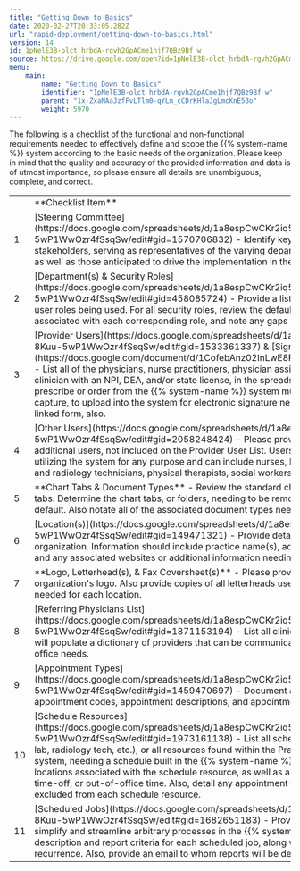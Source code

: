 ```yaml
---
title: "Getting Down to Basics"
date: 2020-02-27T20:33:05.282Z
url: "rapid-deployment/getting-down-to-basics.html"
version: 14
id: 1pNelE3B-olct_hrbdA-rgvh2GpACme1hjf7QBz9Bf_w
source: https://drive.google.com/open?id=1pNelE3B-olct_hrbdA-rgvh2GpACme1hjf7QBz9Bf_w
menu:
    main:
        name: "Getting Down to Basics"
        identifier: "1pNelE3B-olct_hrbdA-rgvh2GpACme1hjf7QBz9Bf_w"
        parent: "1x-ZxaNAaJzfFvLTlm0-qYLm_cCDrKHlaJgLmcKnE53o"
        weight: 5970
---
```

The following is a checklist of the functional and non-functional requirements needed to effectively define and scope the {{% system-name %}} system according to the basic needs of the organization. Please keep in mind that the quality and accuracy of the provided information and data is of utmost importance, so please ensure all details are unambiguous, complete, and correct.

<table>
  <tr>
    <td></td>
    <td>**Checklist Item**</td>
  </tr>
  <tr>
    <td>1</td>
    <td>[Steering Committee](https://docs.google.com/spreadsheets/d/1a8espCwCKr2iq57b9DSzd-8Kuu-5wP1WwOzr4fSsqSw/edit#gid=1570706832) - Identify key players, managers, and stakeholders, serving as representatives of the varying departments, offices, and workflows, as well as those anticipated to drive the implementation in the practice(s).</td>
  </tr>
  <tr>
    <td>2</td>
    <td>[Department(s) & Security Roles](https://docs.google.com/spreadsheets/d/1a8espCwCKr2iq57b9DSzd-8Kuu-5wP1WwOzr4fSsqSw/edit#gid=458085724) - Provide a list of all department names and user roles being used. For all security roles, review the defaulted security permissions associated with each corresponding role, and note any gaps or additional needs.</td>
  </tr>
  <tr>
    <td>3</td>
    <td>[Provider Users](https://docs.google.com/spreadsheets/d/1a8espCwCKr2iq57b9DSzd-8Kuu-5wP1WwOzr4fSsqSw/edit#gid=1533361337) & [Signatures](https://docs.google.com/document/d/1CofebAnz02InLwE8PxHVRFBfvRbzoSjBajFEk9RjaJ0) - List all of the physicians, nurse practitioners, physician assistants, and any additional clinician with an NPI, DEA, and/or state license, in the spreadsheet. All clinicians intending to prescribe or order from the {{% system-name %}} system must also perform a signature capture, to upload into the system for electronic signature needs. Please print and return the linked form, also.</td>
  </tr>
  <tr>
    <td>4</td>
    <td>[Other Users](https://docs.google.com/spreadsheets/d/1a8espCwCKr2iq57b9DSzd-8Kuu-5wP1WwOzr4fSsqSw/edit#gid=2058248424) - Please provide a list (or export file) of all additional users, not included on the Provider User List. Users are individuals accessing and utilizing the system for any purpose and can include nurses, billing staff, receptionists, lab and radiology technicians, physical therapists, social workers, pharmacists, etc.</td>
  </tr>
  <tr>
    <td>5</td>
    <td>**Chart Tabs & Document Types** - Review the standard chart layout and its default chart tabs. Determine the chart tabs, or folders, needing to be removed from or added to the chart default. Also notate all of the associated document types needed per each chart tab.</td>
  </tr>
  <tr>
    <td>6</td>
    <td>[Location(s)](https://docs.google.com/spreadsheets/d/1a8espCwCKr2iq57b9DSzd-8Kuu-5wP1WwOzr4fSsqSw/edit#gid=149471321) - Provide details for each location of the organization. Information should include practice name(s), address(es), phone/fax numbers, and any associated websites or additional information needing included.</td>
  </tr>
  <tr>
    <td>7</td>
    <td>**Logo, Letterhead(s), & Fax Coversheet(s)** - Please provide a digital or paper copy of the organization's logo. Also provide copies of all letterheads used, as well as fax coversheets needed for each location.</td>
  </tr>
  <tr>
    <td>8</td>
    <td>[Referring Physicians List](https://docs.google.com/spreadsheets/d/1a8espCwCKr2iq57b9DSzd-8Kuu-5wP1WwOzr4fSsqSw/edit#gid=1871153194) - List all clinicians and referral partners. This will populate a dictionary of providers that can be communicated with and faxed for ongoing office needs.</td>
  </tr>
  <tr>
    <td>9</td>
    <td>[Appointment Types](https://docs.google.com/spreadsheets/d/1a8espCwCKr2iq57b9DSzd-8Kuu-5wP1WwOzr4fSsqSw/edit#gid=1459470697) - Document all current appointment types, appointment codes, appointment descriptions, and appointment durations.</td>
  </tr>
  <tr>
    <td>10</td>
    <td>[Schedule Resources](https://docs.google.com/spreadsheets/d/1a8espCwCKr2iq57b9DSzd-8Kuu-5wP1WwOzr4fSsqSw/edit#gid=1973161138) - List all schedule resources (e.g., physician, lab, radiology tech, etc.), or all resources found within the Practice Management (PM) system, needing a schedule built in the {{% system-name %}} system. Include any and all locations associated with the schedule resource, as well as any type of recurring vacations, time-off, or out-of-office time. Also, detail any appointment types needing included in or excluded from each schedule resource.</td>
  </tr>
  <tr>
    <td>11</td>
    <td>[Scheduled Jobs](https://docs.google.com/spreadsheets/d/1a8espCwCKr2iq57b9DSzd-8Kuu-5wP1WwOzr4fSsqSw/edit#gid=1682651183) - Provide all scheduled jobs needed to simplify and streamline arbitrary processes in the {{% system-name %}} system. Provide the description and report criteria for each scheduled job, along with its start time and rate of recurrence. Also, provide an email to whom reports will be delivered, per scheduled job.</td>
  </tr>
</table>



